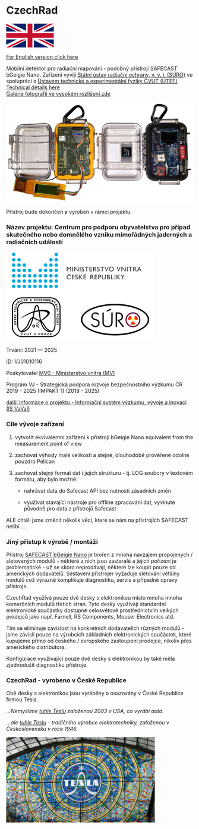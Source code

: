 # CzechRad

<img src="Images/flag_EN.png" alt="čeština" width="128"/>

[For English version click here](README.md)  

Mobilní detektor pro radiační mapování - podobný přístroji SAFECAST bGeigie Nano. 
Zařízení vyvíjí [Státní ústav radiační ochrany, v. v. i. (SÚRO)](https://www.suro.cz/cz/suro) ve spolupráci s [Ústavem technické a experimentální fyziky ČVUT (ÚTEF)](http://www.utef.cvut.cz/utef)
[Technical details here](/HARDWARE_details)  
[Galerie fotografií ve vysokém rozlišení zde](https://flic.kr/s/aHsmUcpD1h)  

<img src="Images/CzechRad_vs_bGeigie_web.jpg" alt="CzechRad prototype copared with SAFECAST bGeigie Nano" width="800"/>

Přístroj bude dokončen a vyroben v rámci projektu:


### Název projektu: Centrum pro podporu obyvatelstva pro případ skutečného nebo domnělého vzniku mimořádných jaderných a radiačních událostí


<img src="Images/IMPAKT_loga_CZ.png" alt="Loga poskytovatele a řešitelů" width="400"/>

Trvání: 2021 — 2025

ID: VJ01010116

Poskytovatel 	[MV0 - Ministerstvo vnitra (MV)](https://www.mvcr.cz/)

Program 	VJ - Strategická podpora rozvoje bezpečnostního výzkumu ČR 2019 - 2025 (IMPAKT 1)  (2019 - 2025)

[další informace o projektu - Informační systém výzkumu, vývoje a inovací (IS VaVaI)](https://www.isvavai.cz/cep?s=jednoduche-vyhledavani&ss=detail&n=0&h=VJ01010116)




### Cíle vývoje zařízení

1) vytvořit ekvivalentní zařízení k přístroji bGeigie Nano equivalent from the measurement point of view

2) zachovat výhody malé velikosti a stejné, dlouhodobě prověřené odolné pouzdro Pelican

3) zachovat stejný formát dat i jejich strukturu - tj. LOG soubory v textovém formátu, aby bylo možné:
    
    - nahrávat data do Safecast API bez nutnosti zásadních změn
    
    - využívat stávající nástroje pro offline zpracování dat, vyvinuté původně pro data z přístrojů Safecast

ALE chtěli jsme změnit několik věcí, které se nám na přístrojích SAFECAST nelíbí ...

### Jiný přístup k výrobě / montáži

Přístroj [SAFECAST bGeigie Nano](https://safecast.org/devices/bgeigie-nano/) je tvořen z mnoha navzájem propojených / sletovaných modulů - některé z nich jsou zastaralé a jejich pořízení je problematické - už se skoro neprodávají, některé lze koupit pouze od amerických dodavatelů. Sestavení přístrojer vyžaduje sletování většiny modulů což výrazně komplikuje diagnostiku, servis a případné opravy přístroje.

CzechRad využívá pouze dvě desky s elektronikou místo mnoha mnoha komerčních modulů třetích stran. Tyto desky využívají standardní elektronické součástky dostupné celosvětově prostřednictvím velkých prodejců jako např. Farnell, RS Components, Mouser Electronics atd. 

Tím se eliminuje závislost na konkrétních dodavatelích různých modulů - jsme závislí pouze na výrobcích základních elektronických součástek, které kupujeme přímo od českého / evropského zastoupení prodejce, nikoliv přes amerického distributora. 

Konfigurace využívající pouze dvě desky s elektronikou by také měla zjednodušit diagnostiku přístroje.

### CzechRad - vyrobeno v České Republice

Obě desky s elektronikou jsou vyráběny a osazovány v České Republice firmou Tesla.

*...Nemyslíme [tuhle Teslu](https://cs.wikipedia.org/wiki/Tesla_(automobilka)) založenou 2003 v USA, co vyrábí auta.*

*...ale [tuhle Teslu](https://cs.wikipedia.org/wiki/Tesla_(podnik)) - tradičního výrobce elektrotechniky, založenou v Československu v roce 1946.*

<img src="/Images/Tesla_Radio_vitrage_web.jpg" alt="Stained glass Tesla Radio logo in Passage Světozor in Prague, photo by Ludek, CC BY-SA 3.0" width="400"/>

